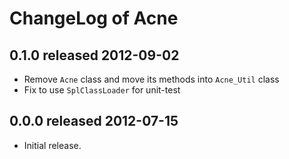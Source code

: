 ChangeLog of Acne
=================

0.1.0 released 2012-09-02
-------------------------

- Remove `Acne` class and move its methods into `Acne_Util` class
- Fix to use `SplClassLoader` for unit-test

0.0.0 released 2012-07-15
-------------------------

- Initial release.
